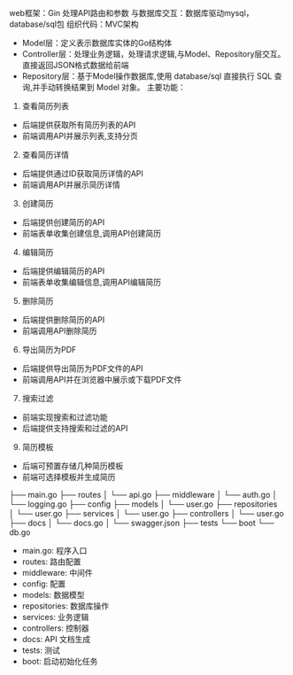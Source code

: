 web框架：Gin 处理API路由和参数
与数据库交互：数据库驱动mysql，database/sql包
组织代码：MVC架构

- Model层：定义表示数据库实体的Go结构体
- Controller层：处理业务逻辑，处理请求逻辑,与Model、Repository层交互。直接返回JSON格式数据给前端
- Repository层：基于Model操作数据库,使用 database/sql 直接执行 SQL 查询,并手动转换结果到 Model 对象。
  主要功能：

1. 查看简历列表

- 后端提供获取所有简历列表的API
- 前端调用API并展示列表,支持分页

2. 查看简历详情

- 后端提供通过ID获取简历详情的API
- 前端调用API并展示简历详情

3. 创建简历

- 后端提供创建简历的API
- 前端表单收集创建信息,调用API创建简历

4. 编辑简历

- 后端提供编辑简历的API
- 前端表单收集编辑信息,调用API编辑简历

5. 删除简历

- 后端提供删除简历的API
- 前端调用API删除简历

6. 导出简历为PDF

- 后端提供导出简历为PDF文件的API
- 前端调用API并在浏览器中展示或下载PDF文件

7. 搜索过滤

- 前端实现搜索和过滤功能
- 后端提供支持搜索和过滤的API

9. 简历模板

- 后端可预置存储几种简历模板
- 前端可选择模板并生成简历

├── main.go
├── routes
│ └── api.go
├── middleware
│ └── auth.go
│ └── logging.go
├── config
├── models
│ └── user.go
├── repositories  
│ └── user.go
├── services
│ └── user.go
├── controllers
│ └── user.go
├── docs
│ └── docs.go
│ └── swagger.json
├── tests
└── boot
└── db.go

- main.go: 程序入口
- routes: 路由配置
- middleware: 中间件
- config: 配置
- models: 数据模型
- repositories: 数据库操作
- services: 业务逻辑
- controllers: 控制器
- docs: API 文档生成
- tests: 测试
- boot: 启动初始化任务
